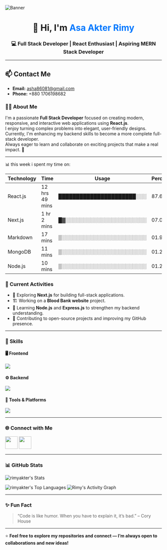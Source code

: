 <!-- Banner Image -->
![Banner](https://i.ibb.co.com/35RLzK39/banner.png)

<h1 align="center">👋 Hi, I'm <span style="color:#0078FF;">Asa Akter Rimy</span></h1>
<h3 align="center">💻 Full Stack Developer | React Enthusiast | Aspiring MERN Stack Developer</h3>


---

## 📫 Contact Me

- **Email:** [asha86081@gmail.com](mailto:asha86081@gmail.com)  
- **Phone:** +880 1706198682


### 👨‍💼 About Me

I'm a passionate **Full Stack Developer** focused on creating modern, responsive, and interactive web applications using **React.js**.  
I enjoy turning complex problems into elegant, user-friendly designs.  
Currently, I'm enhancing my backend skills to become a more complete full-stack developer.  
Always eager to learn and collaborate on exciting projects that make a real impact. 🚀  

---
📊 this week i spent my time on:

| Technology | Time          | Usage                        | Percentage |
|------------|---------------|-------------------------------|-----------|
| React.js   | 12 hrs 49 mins| ██████████████████████░░░    | 87.64%    |
| Next.js    | 1 hr 2 mins   | █▓░░░░░░░░░░░░░░░░░░░░░░░   | 07.09%    |
| Markdown   | 17 mins       | ▒░░░░░░░░░░░░░░░░░░░░░░░░   | 01.97%    |
| MongoDB    | 11 mins       | ▒░░░░░░░░░░░░░░░░░░░░░░░░   | 01.28%    |
| Node.js    | 10 mins       | ▒░░░░░░░░░░░░░░░░░░░░░░░░   | 01.21%    |



### 🔭 Current Activities

- 🌱 Exploring **Next.js** for building full-stack applications.  
- 🏗️ Working on a **Blood Bank website** project.  
- 💬 Learning **Node.js** and **Express.js** to strengthen my backend understanding.  
- 🧩 Contributing to open-source projects and improving my GitHub presence.  

---

### 🧠 Skills

#### 🖥️ Frontend
<p align="left">
  <img src="https://skillicons.dev/icons?i=html,css,js,react,nextjs,firebase,tailwind,bootstrap" />
</p>

#### ⚙️ Backend
<p align="left">
  <img src="https://skillicons.dev/icons?i=nodejs,express,mongodb" />
</p>

#### 🧰 Tools & Platforms
<p align="left">
  <img src="https://skillicons.dev/icons?i=git,github,vscode,netlify,vercel,figma" />
</p>

---

### 🌐 Connect with Me

<p align="left">
  <a href="https://github.com/rimyakter" target="_blank"><img src="https://skillicons.dev/icons?i=github" height="40" /></a>
  <a href="https://www.linkedin.com/in/asha-akter-rimy/" target="_blank"><img src="https://skillicons.dev/icons?i=linkedin" height="40" /></a>
  
</p>

---


### 📊 GitHub Stats

![rimyakter's Stats](https://github-readme-stats.vercel.app/api?username=rimyakter&theme=vue-dark&show_icons=true&hide_border=true&count_private=true&cache_seconds=0)<br>

![rimyakter's Top Languages](https://github-readme-stats.vercel.app/api/top-langs/?username=rimyakter&theme=vue-dark&show_icons=true&hide_border=true&layout=compact)
![Rimy's Activity Graph](https://github-readme-activity-graph.vercel.app/graph?username=rimyakter&theme=tokyo-night)




---




### ✨ Fun Fact
> “Code is like humor. When you have to explain it, it’s bad.” – Cory House

---

⭐ **Feel free to explore my repositories and connect — I’m always open to collaborations and new ideas!**

